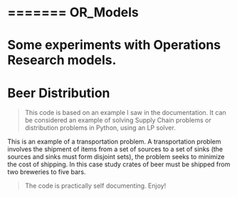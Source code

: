 =======
OR_Models
=========

Some experiments with Operations Research models.
=====  
Beer Distribution
====
> This code is based on an example I saw in the documentation.
> It can be considered an example of solving Supply Chain problems or 
distribution problems in Python, using an LP solver. 

This is an example of a transportation problem. 
A transportation problem involves the shipment of items from a set of sources to a set of sinks (the sources and sinks must form disjoint sets), the problem seeks to minimize the cost of shipping. In
this case study crates of beer must be shipped from two breweries to five bars. 

> The code is practically self documenting.
> Enjoy!
